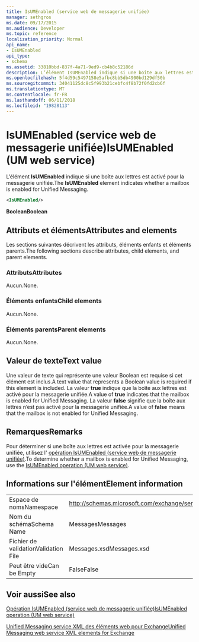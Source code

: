 ```yaml
---
title: IsUMEnabled (service web de messagerie unifiée)
manager: sethgros
ms.date: 09/17/2015
ms.audience: Developer
ms.topic: reference
localization_priority: Normal
api_name:
- IsUMEnabled
api_type:
- schema
ms.assetid: 33810bbd-837f-4a71-9ed9-cb4b8c52186d
description: L’élément IsUMEnabled indique si une boîte aux lettres est activé pour la messagerie unifiée.
ms.openlocfilehash: 5f4d59c5497158e5afbc8bb5db4900bd129df50b
ms.sourcegitcommit: 34041125dc8c5f993b21cebfc4f8b72f0fd2cb6f
ms.translationtype: MT
ms.contentlocale: fr-FR
ms.lasthandoff: 06/11/2018
ms.locfileid: "19828113"
---
```

# <a name="isumenabled-um-web-service"></a><span data-ttu-id="08e05-103">IsUMEnabled (service web de messagerie unifiée)</span><span class="sxs-lookup"><span data-stu-id="08e05-103">IsUMEnabled (UM web service)</span></span>

<span data-ttu-id="08e05-104">L’élément **IsUMEnabled** indique si une boîte aux lettres est activé pour la messagerie unifiée.</span><span class="sxs-lookup"><span data-stu-id="08e05-104">The **IsUMEnabled** element indicates whether a mailbox is enabled for Unified Messaging.</span></span> 
  
```xml
<IsUMEnabled/>
```

 <span data-ttu-id="08e05-105">**Boolean**</span><span class="sxs-lookup"><span data-stu-id="08e05-105">**Boolean**</span></span>
## <a name="attributes-and-elements"></a><span data-ttu-id="08e05-106">Attributs et éléments</span><span class="sxs-lookup"><span data-stu-id="08e05-106">Attributes and elements</span></span>

<span data-ttu-id="08e05-107">Les sections suivantes décrivent les attributs, éléments enfants et éléments parents.</span><span class="sxs-lookup"><span data-stu-id="08e05-107">The following sections describe attributes, child elements, and parent elements.</span></span>
  
### <a name="attributes"></a><span data-ttu-id="08e05-108">Attributs</span><span class="sxs-lookup"><span data-stu-id="08e05-108">Attributes</span></span>

<span data-ttu-id="08e05-109">Aucun.</span><span class="sxs-lookup"><span data-stu-id="08e05-109">None.</span></span>
  
### <a name="child-elements"></a><span data-ttu-id="08e05-110">Éléments enfants</span><span class="sxs-lookup"><span data-stu-id="08e05-110">Child elements</span></span>

<span data-ttu-id="08e05-111">Aucun.</span><span class="sxs-lookup"><span data-stu-id="08e05-111">None.</span></span>
  
### <a name="parent-elements"></a><span data-ttu-id="08e05-112">Éléments parents</span><span class="sxs-lookup"><span data-stu-id="08e05-112">Parent elements</span></span>

<span data-ttu-id="08e05-113">Aucun.</span><span class="sxs-lookup"><span data-stu-id="08e05-113">None.</span></span>
  
## <a name="text-value"></a><span data-ttu-id="08e05-114">Valeur de texte</span><span class="sxs-lookup"><span data-stu-id="08e05-114">Text value</span></span>

<span data-ttu-id="08e05-115">Une valeur de texte qui représente une valeur Boolean est requise si cet élément est inclus.</span><span class="sxs-lookup"><span data-stu-id="08e05-115">A text value that represents a Boolean value is required if this element is included.</span></span> <span data-ttu-id="08e05-116">La valeur **true** indique que la boîte aux lettres est activé pour la messagerie unifiée.</span><span class="sxs-lookup"><span data-stu-id="08e05-116">A value of **true** indicates that the mailbox is enabled for Unified Messaging.</span></span> <span data-ttu-id="08e05-117">La valeur **false** signifie que la boîte aux lettres n’est pas activé pour la messagerie unifiée.</span><span class="sxs-lookup"><span data-stu-id="08e05-117">A value of **false** means that the mailbox is not enabled for Unified Messaging.</span></span> 
  
## <a name="remarks"></a><span data-ttu-id="08e05-118">Remarques</span><span class="sxs-lookup"><span data-stu-id="08e05-118">Remarks</span></span>

<span data-ttu-id="08e05-119">Pour déterminer si une boîte aux lettres est activée pour la messagerie unifiée, utilisez l' [opération IsUMEnabled (service web de messagerie unifiée)](isumenabled-operation-um-web-service.md).</span><span class="sxs-lookup"><span data-stu-id="08e05-119">To determine whether a mailbox is enabled for Unified Messaging, use the [IsUMEnabled operation (UM web service)](isumenabled-operation-um-web-service.md).</span></span>
  
## <a name="element-information"></a><span data-ttu-id="08e05-120">Informations sur l'élément</span><span class="sxs-lookup"><span data-stu-id="08e05-120">Element information</span></span>

|||
|:-----|:-----|
|<span data-ttu-id="08e05-121">Espace de noms</span><span class="sxs-lookup"><span data-stu-id="08e05-121">Namespace</span></span>  <br/> |http://schemas.microsoft.com/exchange/services/2006/messages  <br/> |
|<span data-ttu-id="08e05-122">Nom du schéma</span><span class="sxs-lookup"><span data-stu-id="08e05-122">Schema Name</span></span>  <br/> |<span data-ttu-id="08e05-123">Messages</span><span class="sxs-lookup"><span data-stu-id="08e05-123">Messages</span></span>  <br/> |
|<span data-ttu-id="08e05-124">Fichier de validation</span><span class="sxs-lookup"><span data-stu-id="08e05-124">Validation File</span></span>  <br/> |<span data-ttu-id="08e05-125">Messages.xsd</span><span class="sxs-lookup"><span data-stu-id="08e05-125">Messages.xsd</span></span>  <br/> |
|<span data-ttu-id="08e05-126">Peut être vide</span><span class="sxs-lookup"><span data-stu-id="08e05-126">Can be Empty</span></span>  <br/> |<span data-ttu-id="08e05-127">False</span><span class="sxs-lookup"><span data-stu-id="08e05-127">False</span></span>  <br/> |
   
## <a name="see-also"></a><span data-ttu-id="08e05-128">Voir aussi</span><span class="sxs-lookup"><span data-stu-id="08e05-128">See also</span></span>



[<span data-ttu-id="08e05-129">Opération IsUMEnabled (service web de messagerie unifiée)</span><span class="sxs-lookup"><span data-stu-id="08e05-129">IsUMEnabled operation (UM web service)</span></span>](isumenabled-operation-um-web-service.md)


[<span data-ttu-id="08e05-130">Unified Messaging service XML des éléments web pour Exchange</span><span class="sxs-lookup"><span data-stu-id="08e05-130">Unified Messaging web service XML elements for Exchange</span></span>](unified-messaging-web-service-xml-elements-for-exchange.md)

